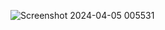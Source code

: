 ![Screenshot 2024-04-05 005531](https://github.com/vnr235/2048-Game/assets/136591900/745a6cce-ff7e-48c0-895b-6af2858a950f)
